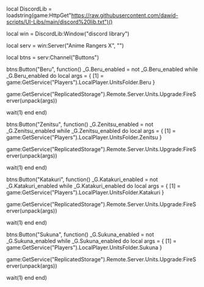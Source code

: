 local DiscordLib = loadstring(game:HttpGet"https://raw.githubusercontent.com/dawid-scripts/UI-Libs/main/discord%20lib.txt")()

local win = DiscordLib:Window("discord library")

local serv = win:Server("Anime Rangers X", "")

local btns = serv:Channel("Buttons")

btns:Button("Beru", function()
_G.Beru_enabled = not _G.Beru_enabled
while _G.Beru_enabled do
local args = {
    [1] = game:GetService("Players").LocalPlayer.UnitsFolder.Beru
}

game:GetService("ReplicatedStorage").Remote.Server.Units.Upgrade:FireServer(unpack(args))

wait(1)
        end
end)

btns:Button("Zenitsu", function()
_G.Zenitsu_enabled = not _G.Zenitsu_enabled
while _G.Zenitsu_enabled do
local args = {
    [1] = game:GetService("Players").LocalPlayer.UnitsFolder.Zenitsu
}

game:GetService("ReplicatedStorage").Remote.Server.Units.Upgrade:FireServer(unpack(args))

wait(1)
        end
end)

btns:Button("Katakuri", function()
_G.Katakuri_enabled = not _G.Katakuri_enabled
while _G.Katakuri_enabled do
local args = {
    [1] = game:GetService("Players").LocalPlayer.UnitsFolder.Katakuri
}

game:GetService("ReplicatedStorage").Remote.Server.Units.Upgrade:FireServer(unpack(args))

wait(1)
        end
end)

btns:Button("Sukuna", function()
_G.Sukuna_enabled = not _G.Sukuna_enabled
while _G.Sukuna_enabled do
local args = {
    [1] = game:GetService("Players").LocalPlayer.UnitsFolder.Sukuna
}

game:GetService("ReplicatedStorage").Remote.Server.Units.Upgrade:FireServer(unpack(args))

wait(1)
        end
end)
